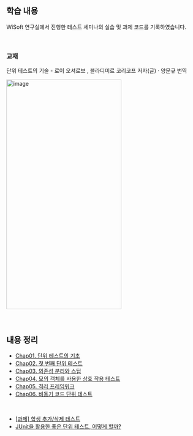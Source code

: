 ## 학습 내용
WiSoft 연구실에서 진행한 테스트 세미나의 실습 및 과제 코드를 기록하였습니다.

<br>

### 교재
단위 테스트의 기술 - 로이 오셔로브 , 블라디미르 코리코프 저자(글) · 양문규 번역


<img width="300" height="600" alt="image" src="https://github.com/user-attachments/assets/35369fe3-ec90-48b3-a8a1-059391e63579" />


<br>
<br>
<br>

## 내용 정리

- [Chap01. 단위 테스트의 기초](https://familiar-dragon-4ed.notion.site/Chap01-22ebf88cd0f5805db420ea418f4b85ab?source=copy_link)
- [Chap02. 첫 번째 단위 테스트](https://familiar-dragon-4ed.notion.site/Chap02-22ebf88cd0f580a58ec5daea3a2a89ab?source=copy_link)
- [Chap03. 의존성 분리와 스텁](https://familiar-dragon-4ed.notion.site/Chap03-231bf88cd0f580fcab22d4a2d62ddd9c?source=copy_link)
- [Chap04. 모의 객체를 사용한 상호 작용 테스트](https://familiar-dragon-4ed.notion.site/Chap-04-23bbf88cd0f58085937af733332f16b3?source=copy_link)
- [Chap05. 격리 프레임워크](https://familiar-dragon-4ed.notion.site/Chap05-23dbf88cd0f580bfb602c2eb26b84871?source=copy_link)
- [Chap06. 비동기 코드 단위 테스트](https://familiar-dragon-4ed.notion.site/Chap06-266bf88cd0f58002838ac55d74a52d03?source=copy_link)
  
<br>

- [[과제] 학생 추가/삭제 테스트](https://familiar-dragon-4ed.notion.site/231bf88cd0f58001a758dbcba609ca11?source=copy_link)
- [JUnit을 활용한 좋은 단위 테스트, 어떻게 할까?](https://woomin-wang.tistory.com/entry/JUnit%EC%9D%84-%ED%99%9C%EC%9A%A9%ED%95%9C-%EC%A2%8B%EC%9D%80-%EB%8B%A8%EC%9C%84-%ED%85%8C%EC%8A%A4%ED%8A%B8-%EC%96%B4%EB%96%BB%EA%B2%8C-%ED%95%A0%EA%B9%8C)

<br>
